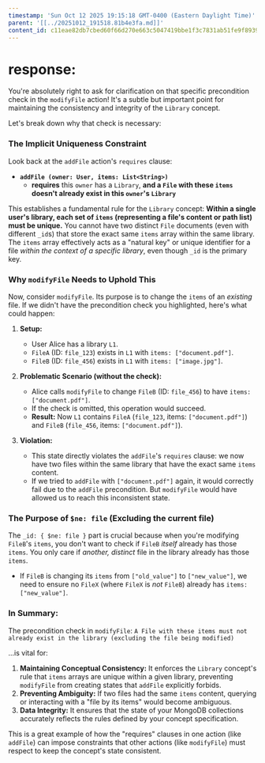 ```yaml
---
timestamp: 'Sun Oct 12 2025 19:15:18 GMT-0400 (Eastern Daylight Time)'
parent: '[[../20251012_191518.81b4e3fa.md]]'
content_id: c11eae82db7cbed60f66d270e663c5047419bbe1f3c7831ab51fe9f8939a3233
---
```


# response:

You're absolutely right to ask for clarification on that specific precondition check in the `modifyFile` action! It's a subtle but important point for maintaining the consistency and integrity of the `Library` concept.

Let's break down why that check is necessary:

### The Implicit Uniqueness Constraint

Look back at the `addFile` action's `requires` clause:

* **`addFile (owner: User, items: List<String>)`**
  * **requires** this `owner` has a `Library`, **and a `File` with these `items` doesn't already exist in this `owner`'s `Library`**

This establishes a fundamental rule for the `Library` concept: **Within a single user's library, each set of `items` (representing a file's content or path list) must be unique.** You cannot have two distinct `File` documents (even with different `_id`s) that store the exact same `items` array within the same library. The `items` array effectively acts as a "natural key" or unique identifier for a file *within the context of a specific library*, even though `_id` is the primary key.

### Why `modifyFile` Needs to Uphold This

Now, consider `modifyFile`. Its purpose is to change the `items` of an *existing* file. If we didn't have the precondition check you highlighted, here's what could happen:

1. **Setup:**
   * User Alice has a library `L1`.
   * `FileA` (ID: `file_123`) exists in `L1` with `items: ["document.pdf"]`.
   * `FileB` (ID: `file_456`) exists in `L1` with `items: ["image.jpg"]`.

2. **Problematic Scenario (without the check):**
   * Alice calls `modifyFile` to change `FileB` (ID: `file_456`) to have `items: ["document.pdf"]`.
   * If the check is omitted, this operation would succeed.
   * **Result:** Now `L1` contains `FileA` (`file_123`, items: `["document.pdf"]`) and `FileB` (`file_456`, items: `["document.pdf"]`).

3. **Violation:**
   * This state directly violates the `addFile`'s `requires` clause: we now have two files within the same library that have the exact same `items` content.
   * If we tried to `addFile` with `["document.pdf"]` again, it would correctly fail due to the `addFile` precondition. But `modifyFile` would have allowed us to reach this inconsistent state.

### The Purpose of `$ne: file` (Excluding the current file)

The `_id: { $ne: file }` part is crucial because when you're modifying `FileB`'s `items`, you don't want to check if `FileB` *itself* already has those `items`. You only care if *another, distinct* file in the library already has those `items`.

* If `FileB` is changing its `items` from `["old_value"]` to `["new_value"]`, we need to ensure no `FileX` (where `FileX` is *not* `FileB`) already has `items: ["new_value"]`.

### In Summary:

The precondition check in `modifyFile`:
`A File with these items must not already exist in the library (excluding the file being modified)`

...is vital for:

1. **Maintaining Conceptual Consistency:** It enforces the `Library` concept's rule that `items` arrays are unique within a given library, preventing `modifyFile` from creating states that `addFile` explicitly forbids.
2. **Preventing Ambiguity:** If two files had the same `items` content, querying or interacting with a "file by its items" would become ambiguous.
3. **Data Integrity:** It ensures that the state of your MongoDB collections accurately reflects the rules defined by your concept specification.

This is a great example of how the "requires" clauses in one action (like `addFile`) can impose constraints that other actions (like `modifyFile`) must respect to keep the concept's state consistent.
